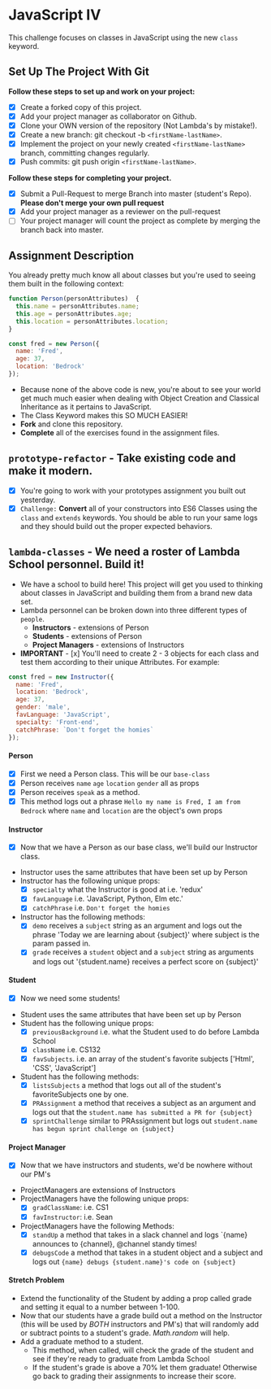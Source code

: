 # JavaScript IV

This challenge focuses on classes in JavaScript using the new `class` keyword.

## Set Up The Project With Git

**Follow these steps to set up and work on your project:**

* [x] Create a forked copy of this project.
* [x] Add your project manager as collaborator on Github.
* [x] Clone your OWN version of the repository (Not Lambda's by mistake!).
* [x] Create a new branch: git checkout -b `<firstName-lastName>`.
* [x] Implement the project on your newly created `<firstName-lastName>` branch, committing changes regularly.
* [x] Push commits: git push origin `<firstName-lastName>`.

**Follow these steps for completing your project.**

* [x] Submit a Pull-Request to merge <firstName-lastName> Branch into master (student's  Repo). **Please don't merge your own pull request**
* [x] Add your project manager as a reviewer on the pull-request
* [ ] Your project manager will count the project as complete by merging the branch back into master.

## Assignment Description

You already pretty much know all about classes but you're used to seeing them built in the following context:

```js
function Person(personAttributes)  {
  this.name = personAttributes.name;
  this.age = personAttributes.age;
  this.location = personAttributes.location;
}

const fred = new Person({
  name: 'Fred',
  age: 37,
  location: 'Bedrock'
});
```

* Because none of the above code is new, you're about to see your world get much much easier when dealing with Object Creation and Classical Inheritance as it pertains to JavaScript.
* The Class Keyword makes this SO MUCH EASIER!
* **Fork** and clone this repository.
* **Complete** all of the exercises found in the assignment files.

## `prototype-refactor` - Take existing code and make it modern.

* [x] You're going to work with your prototypes assignment you built out yesterday.
* [x] `Challenge:` **Convert** all of your constructors into ES6 Classes using the `class` and `extends` keywords. You should be able to run your same logs and they should build out the proper expected behaviors.

## `lambda-classes` - We need a roster of Lambda School personnel. Build it!

* We have a school to build here! This project will get you used to thinking about classes in JavaScript and building them from a brand new data set.
* Lambda personnel can be broken down into three different types of `people`.
  * **Instructors** - extensions of Person
  * **Students** - extensions of Person
  * **Project Managers** - extensions of Instructors
* **IMPORTANT** - [x] You'll need to create 2 - 3 objects for each class and test them according to their unique Attributes. For example:

```js
const fred = new Instructor({
  name: 'Fred',
  location: 'Bedrock',
  age: 37,
  gender: 'male',
  favLanguage: 'JavaScript',
  specialty: 'Front-end',
  catchPhrase: `Don't forget the homies`
});
```

#### Person

* [x] First we need a Person class. This will be our `base-class`
* [x] Person receives `name` `age` `location` `gender` all as props
* [x] Person receives `speak` as a method.
* [x] This method logs out a phrase `Hello my name is Fred, I am from Bedrock` where `name` and `location` are the object's own props

#### Instructor

* [x] Now that we have a Person as our base class, we'll build our Instructor class.
* Instructor uses the same attributes that have been set up by Person
* Instructor has the following unique props:
  * [x] `specialty` what the Instructor is good at i.e. 'redux'
  * [x] `favLanguage` i.e. 'JavaScript, Python, Elm etc.'
  * [x] `catchPhrase` i.e. `Don't forget the homies`
* Instructor has the following methods:
  * [x] `demo` receives a `subject` string as an argument and logs out the phrase 'Today we are learning about {subject}' where subject is the param passed in.
  * [x] `grade` receives a `student` object and a `subject` string as arguments and logs out '{student.name} receives a perfect score on {subject}'

#### Student

* [x] Now we need some students!
* Student uses the same attributes that have been set up by Person
* Student has the following unique props:
  * [x] `previousBackground` i.e. what the Student used to do before Lambda School
  * [x] `className` i.e. CS132
  * [x] `favSubjects`. i.e. an array of the student's favorite subjects ['Html', 'CSS', 'JavaScript']
* Student has the following methods:
  * [x] `listsSubjects` a method that logs out all of the student's favoriteSubjects one by one.
  * [x] `PRAssignment` a method that receives a subject as an argument and logs out that the `student.name has submitted a PR for {subject}`
  * [x] `sprintChallenge` similar to PRAssignment but logs out `student.name has begun sprint challenge on {subject}`

#### Project Manager

* [x] Now that we have instructors and students, we'd be nowhere without our PM's
* ProjectManagers are extensions of Instructors
* ProjectManagers have the following unique props:
  * [x] `gradClassName`: i.e. CS1
  * [x] `favInstructor`: i.e. Sean
* ProjectManagers have the following Methods:
  * [x] `standUp` a method that takes in a slack channel and logs `{name} announces to {channel}, @channel standy times!​​​​​
  * [x] `debugsCode` a method that takes in a student object and a subject and logs out `{name} debugs {student.name}'s code on {subject}`

#### Stretch Problem

* Extend the functionality of the Student by adding a prop called grade and setting it equal to a number between 1-100.
* Now that our students have a grade build out a method on the Instructor (this will be used by _BOTH_ instructors and PM's) that will randomly add or subtract points to a student's grade. _Math.random_ will help.
* Add a graduate method to a student.
  * This method, when called, will check the grade of the student and see if they're ready to graduate from Lambda School
  * If the student's grade is above a 70% let them graduate! Otherwise go back to grading their assignments to increase their score.
